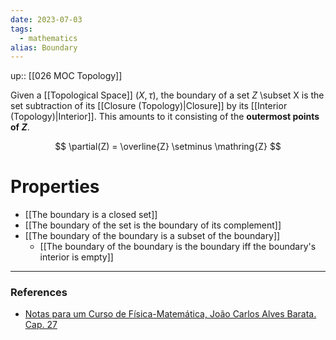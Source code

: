 ```yaml
---
date: 2023-07-03
tags:
  - mathematics
alias: Boundary
---
```

up:: [[026 MOC Topology]]

Given a [[Topological Space]] $(X, \tau)$, the boundary of a set $Z$ \subset X is the set subtraction of its [[Closure (Topology)|Closure]] by its [[Interior (Topology)|Interior]]. This amounts to it consisting of the **outermost points of $Z$**.

$$
\partial(Z) = \overline{Z} \setminus \mathring{Z}
$$

# Properties
- [[The boundary is a closed set]]
- [[The boundary of the set is the boundary of its complement]]
- [[The boundary of the boundary is a subset of the boundary]]
	- [[The boundary of the boundary is the boundary iff the boundary's interior is empty]]

---
### References
- [Notas para um Curso de Física-Matemática, João Carlos Alves Barata. Cap. 27](http://denebola.if.usp.br/~jbarata/Notas_de_aula/arquivos/nc-cap27.pdf)